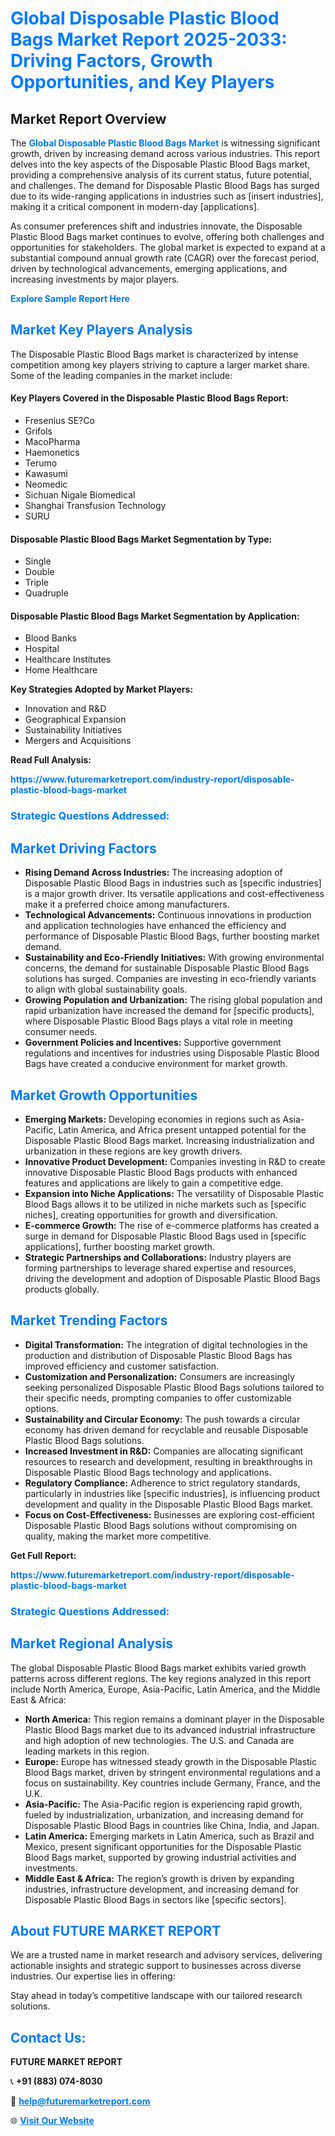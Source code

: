 <h1 style="color: #007BFF;">Global Disposable Plastic Blood Bags Market Report 2025-2033: Driving Factors, Growth Opportunities, and Key Players</h1>

<section id="overview">
<h2>Market Report Overview</h2>
<p>The <a href="https://www.futuremarketreport.com/industry-report/disposable-plastic-blood-bags-market" style="color: #007BFF; text-decoration: none;"><strong>Global Disposable Plastic Blood Bags Market</strong></a> is witnessing significant growth, driven by increasing demand across various industries. This report delves into the key aspects of the Disposable Plastic Blood Bags market, providing a comprehensive analysis of its current status, future potential, and challenges. The demand for Disposable Plastic Blood Bags has surged due to its wide-ranging applications in industries such as [insert industries], making it a critical component in modern-day [applications].</p>
<p>As consumer preferences shift and industries innovate, the Disposable Plastic Blood Bags market continues to evolve, offering both challenges and opportunities for stakeholders. The global market is expected to expand at a substantial compound annual growth rate (CAGR) over the forecast period, driven by technological advancements, emerging applications, and increasing investments by major players.</p>
</section>

<section id="overview">
<p><a href="https://www.futuremarketreport.com/request-sample/reportId=61746" style="color: #007BFF; text-decoration: none;"><strong>Explore Sample Report Here</strong></a></p>
</section>

<section id="key-players">
<h2 style="color: #007BFF;">Market Key Players Analysis</h2>
<p>The Disposable Plastic Blood Bags market is characterized by intense competition among key players striving to capture a larger market share. Some of the leading companies in the market include:</p>
<h4>Key Players Covered in the Disposable Plastic Blood Bags Report:</h4>
<ul><li>Fresenius SE?Co</li><li>Grifols</li><li>MacoPharma</li><li>Haemonetics</li><li>Terumo</li><li>Kawasumi</li><li>Neomedic</li><li>Sichuan Nigale Biomedical</li><li>Shanghai Transfusion Technology</li><li>SURU</li></ul>
<h4>Disposable Plastic Blood Bags Market Segmentation by Type:</h4>
<ul><li>Single</li><li>Double</li><li>Triple</li><li>Quadruple</li></ul>

<h4>Disposable Plastic Blood Bags Market Segmentation by Application:</h4>
<ul><li>Blood Banks</li><li>Hospital</li><li>Healthcare Institutes</li><li>Home Healthcare</li></ul>
<p><strong>Key Strategies Adopted by Market Players:</strong></p>
<ul>
<li>Innovation and R&D</li>
<li>Geographical Expansion</li>
<li>Sustainability Initiatives</li>
<li>Mergers and Acquisitions</li>
</ul>
</section>

<section>
<p><strong>Read Full Analysis: </strong></p><a href="https://www.futuremarketreport.com/industry-report/disposable-plastic-blood-bags-market" style="color: #007BFF; text-decoration: none;"><strong>https://www.futuremarketreport.com/industry-report/disposable-plastic-blood-bags-market</strong></a>
<h3 style="color: #007BFF;">Strategic Questions Addressed:</h3>
</section>

<section id="driving-factors">
<h2 style="color: #007BFF;">Market Driving Factors</h2>
<ul>
<li><strong>Rising Demand Across Industries:</strong> The increasing adoption of Disposable Plastic Blood Bags in industries such as [specific industries] is a major growth driver. Its versatile applications and cost-effectiveness make it a preferred choice among manufacturers.</li>
<li><strong>Technological Advancements:</strong> Continuous innovations in production and application technologies have enhanced the efficiency and performance of Disposable Plastic Blood Bags, further boosting market demand.</li>
<li><strong>Sustainability and Eco-Friendly Initiatives:</strong> With growing environmental concerns, the demand for sustainable Disposable Plastic Blood Bags solutions has surged. Companies are investing in eco-friendly variants to align with global sustainability goals.</li>
<li><strong>Growing Population and Urbanization:</strong> The rising global population and rapid urbanization have increased the demand for [specific products], where Disposable Plastic Blood Bags plays a vital role in meeting consumer needs.</li>
<li><strong>Government Policies and Incentives:</strong> Supportive government regulations and incentives for industries using Disposable Plastic Blood Bags have created a conducive environment for market growth.</li>
</ul>
</section>

<section id="growth-opportunities">
<h2 style="color: #007BFF;">Market Growth Opportunities</h2>
<ul>
<li><strong>Emerging Markets:</strong> Developing economies in regions such as Asia-Pacific, Latin America, and Africa present untapped potential for the Disposable Plastic Blood Bags market. Increasing industrialization and urbanization in these regions are key growth drivers.</li>
<li><strong>Innovative Product Development:</strong> Companies investing in R&D to create innovative Disposable Plastic Blood Bags products with enhanced features and applications are likely to gain a competitive edge.</li>
<li><strong>Expansion into Niche Applications:</strong> The versatility of Disposable Plastic Blood Bags allows it to be utilized in niche markets such as [specific niches], creating opportunities for growth and diversification.</li>
<li><strong>E-commerce Growth:</strong> The rise of e-commerce platforms has created a surge in demand for Disposable Plastic Blood Bags used in [specific applications], further boosting market growth.</li>
<li><strong>Strategic Partnerships and Collaborations:</strong> Industry players are forming partnerships to leverage shared expertise and resources, driving the development and adoption of Disposable Plastic Blood Bags products globally.</li>
</ul>
</section>

<section id="trending-factors">
<h2 style="color: #007BFF;">Market Trending Factors</h2>
<ul>
<li><strong>Digital Transformation:</strong> The integration of digital technologies in the production and distribution of Disposable Plastic Blood Bags has improved efficiency and customer satisfaction.</li>
<li><strong>Customization and Personalization:</strong> Consumers are increasingly seeking personalized Disposable Plastic Blood Bags solutions tailored to their specific needs, prompting companies to offer customizable options.</li>
<li><strong>Sustainability and Circular Economy:</strong> The push towards a circular economy has driven demand for recyclable and reusable Disposable Plastic Blood Bags solutions.</li>
<li><strong>Increased Investment in R&D:</strong> Companies are allocating significant resources to research and development, resulting in breakthroughs in Disposable Plastic Blood Bags technology and applications.</li>
<li><strong>Regulatory Compliance:</strong> Adherence to strict regulatory standards, particularly in industries like [specific industries], is influencing product development and quality in the Disposable Plastic Blood Bags market.</li>
<li><strong>Focus on Cost-Effectiveness:</strong> Businesses are exploring cost-efficient Disposable Plastic Blood Bags solutions without compromising on quality, making the market more competitive.</li>
</ul>
</section>

<section>
<p><strong>Get Full Report: </strong></p><a href="https://www.futuremarketreport.com/industry-report/disposable-plastic-blood-bags-market" style="color: #007BFF; text-decoration: none;"><strong>https://www.futuremarketreport.com/industry-report/disposable-plastic-blood-bags-market</strong></a>
<h3 style="color: #007BFF;">Strategic Questions Addressed:</h3>
</section>


<section id="regional-analysis">
<h2 style="color: #007BFF;">Market Regional Analysis</h2>
<p>The global Disposable Plastic Blood Bags market exhibits varied growth patterns across different regions. The key regions analyzed in this report include North America, Europe, Asia-Pacific, Latin America, and the Middle East & Africa:</p>
<ul>
<li><strong>North America:</strong> This region remains a dominant player in the Disposable Plastic Blood Bags market due to its advanced industrial infrastructure and high adoption of new technologies. The U.S. and Canada are leading markets in this region.</li>
<li><strong>Europe:</strong> Europe has witnessed steady growth in the Disposable Plastic Blood Bags market, driven by stringent environmental regulations and a focus on sustainability. Key countries include Germany, France, and the U.K.</li>
<li><strong>Asia-Pacific:</strong> The Asia-Pacific region is experiencing rapid growth, fueled by industrialization, urbanization, and increasing demand for Disposable Plastic Blood Bags in countries like China, India, and Japan.</li>
<li><strong>Latin America:</strong> Emerging markets in Latin America, such as Brazil and Mexico, present significant opportunities for the Disposable Plastic Blood Bags market, supported by growing industrial activities and investments.</li>
<li><strong>Middle East & Africa:</strong> The region’s growth is driven by expanding industries, infrastructure development, and increasing demand for Disposable Plastic Blood Bags in sectors like [specific sectors].</li>
</ul>
</section>

<footer>
<h2 style="color: #007BFF;">About FUTURE MARKET REPORT</h2>
<p>We are a trusted name in market research and advisory services, delivering actionable insights and strategic support to businesses across diverse industries. Our expertise lies in offering:</p>

<p>Stay ahead in today’s competitive landscape with our tailored research solutions.</p>

<h2 style="color: #007BFF;">Contact Us:</h2>
<p><strong>FUTURE MARKET REPORT</strong></p>
<p>📞 <strong>+91 (883) 074-8030</strong></p>
<p>📧 <strong><a href="mailto:help@futuremarketreport.com" style="color: #007BFF;">help@futuremarketreport.com</a></strong></p>
<p>🌐 <strong><a href="https://www.futuremarketreport.com/" style="color: #007BFF;">Visit Our Website</a></strong></p>
</footer>